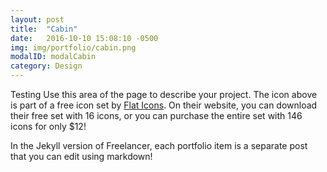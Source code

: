 ```yaml
---
layout: post
title:  "Cabin"
date:   2016-10-10 15:08:10 -0500
img: img/portfolio/cabin.png
modalID: modalCabin
category: Design
---
```

Testing
Use this area of the page to describe your project. The icon above is part of a free icon set by [Flat Icons][flat-icons-link]. On their website, you can download their free set with 16 icons, or you can purchase the entire set with 146 icons for only $12!

In the Jekyll version of Freelancer, each portfolio item is a separate post that you can edit using markdown!

[flat-icons-link]: https://sellfy.com/p/8Q9P/jV3VZ/
